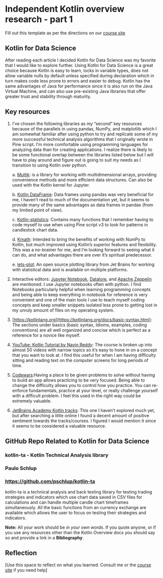 # Independent Kotlin overview research - part 1
Fill out this template as per the directions on our [course site](https://ash-teach.github.io/dgl-204/#/dgl204-2022fa/week-01#assignments)

## Kotlin for Data Science
After reading each article I decided Kotlin for Data Science was my favorite that I would like to explore further. Using Kotlin for Data Science is a great choice because Kotlin is easy to learn, locks in variable types, does not allow variable nulls by default unless specified during declaration which in turn makes code less prone to errors and easier to debug. Kotlin has the same advantages of Java for performance since it is also run on the Java Virtual Machine, and can also use pre-existing Java libraries that offer greater trust and stability through maturity.

## Key resources
1. I’ve chosen the following libraries as my “second” key resources because of the parallels in using pandas, NumPy, and matplotlib which I am somewhat familiar after using python to try and replicate some of my more successful technical analysis algorithms that I originally wrote in Pine script. I’m more comfortable using programming languages for analyzing data than for creating applications. I realize there is likely to be some functional overlap between the libraries listed below but I will have to play around and figure out is going to suit my needs as I transition to using Kotlin over python.
    
      a.  [Multik](https://github.com/Kotlin/multik): is a library for working with multidimensional arrays, providing convenience methods and more               efficient data structures. Can also be used with the Kotlin kernel for Jupyter.
      
      b. [Kotlin DataFrame](https://github.com/Kotlin/dataframe): Data frames using pandas was very beneficial for me, I haven’t read to much of the                documentation yet, but it seems to provide many of the same advantages as data frames in pandas (from my limited point of view). 
      
      c. [Kotlin-statistics](https://github.com/thomasnield/kotlin-statistics): Contains many functions that I remember having to code myself to use when       using Pine script v3 to look for patterns in candlestick chart data. 
      
      d. [Kmath](https://github.com/SciProgCentre/kmath): Intended to bring the benefits of working with NumPy to Kotlin, but much improved using Kotlin’s          superior features and flexibility.  This was a no-brainer for me, and I’m looking forward to seeing what it can do, and what advantages there are           over it’s spiritual predecessor.
      
      e. [lets-plot](https://github.com/JetBrains/lets-plot): An open source plotting library from Jet Brains for working with statistical data and is available on multiple platforms. 
      
      
2. Interactive editors: [Jupyter Notebook](https://jupyter.org/), [Datalore](http://jetbrains.com/datalore?_gl=1*lrzaxd*_ga*MTkyMzIwNDA0OC4xNjYzMzQ1MTYw*_ga_9J976DJZ68*MTY2MzQ2Nzk5MC43LjEuMTY2MzQ3MDU4OC42MC4wLjA.&_ga=2.42794466.631111152.1663345160-1923204048.1663345160), and [Apache Zeppelin](https://zeppelin.apache.org/) are mentioned. I use Jupyter notebooks often with python. I find Notebooks particularly helpful when learning programming concepts and being able to keep everything in notebook for reference is very convenient and one of the main tools I use to teach myself coding concepts and keep smaller snippets isolated less prone to getting lost in my unruly amount of files on my operating system.

3. [https://kotlinlang.org](https://kotlinlang.org/docs/basic-syntax.html): The sections under basics (basic syntax, Idioms, examples, coding conventions) are all well organized and concise which is perfect as a reference for a novice like myself.

4. [YouTube: Kotlin Tutorial by Navin Reddy](https://www.youtube.com/playlist?list=PLsyeobzWxl7rooJFZhc3qPLwVROovGCfh): The course is broken up into almost 50 videos with narrow topics so it’s easy to hone in on a concept that you want to look at. I find this useful for when I am having difficulty sitting and reading text on the computer screens for long periods of time.

5. [Codewars](https://www.codewars.com):Having a place to be given problems to solve without having to build an app allows practicing to be very focused. Being able to change the difficulty allows you to control how you practice. You can re-enforce fundamentals, practice at your level, or really challenge yourself with a difficult problem. I feel this used in the right way could be extremely valuable.

6. [JetBrains Academy Kotlin tracks](https://hyperskill.org/tracks?_ga=2.119806287.631111152.1663345160-1923204048.1663345160&_gl=1%2ag7jp6f%2a_ga%2aMTkyMzIwNDA0OC4xNjYzMzQ1MTYw%2a_ga_9J976DJZ68%2aMTY2MzQ3NTIwNS43LjAuMTY2MzQ3NTIwNS4wLjAuMA..&category=4): This one I haven’t explored much yet, but after searching a little online I found a decent amount of positive sentiment towards the tracks/courses. I figured I would mention it since it seems to be considered a valuable resource. 

## GitHub Repo Related to Kotlin for Data Science
### kotlin-ta - Kotlin Technical Analysis library
### Paulo Schlup
### https://github.com/pschlup/kotlin-ta

kotlin-ta is a technical analysis and back testing library for testing trading strategies and indicators which use chart data saved in CSV files for calculations and can handle multiple candle chart timeframes simultaneously. All the basic functions from an currency exchange are available which allows the user to focus on testing their strategies and indicators.

**Note:** All your work should be *in your own words*. If you quote anyone, or if you use any resources other than the Kotlin Overview docs you should say so and provide a link in a **Bibliography**.

## Reflection
\[Use this space to reflect on what you learned. Consult me or the [course site](https://ash-teach.github.io/dgl-204/#/dgl204-2022fa/week-01#assignments) if you need help\]

